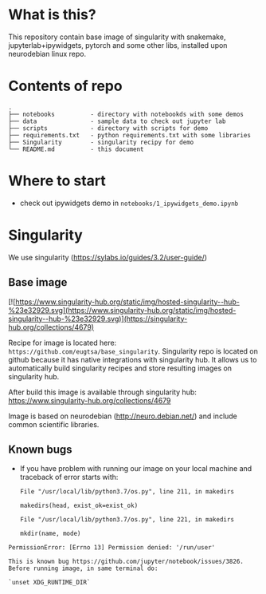 # What is this?

This repository contain base image of singularity with snakemake, jupyterlab+ipywidgets, pytorch and some other libs, installed upon neurodebian linux repo.

# Contents of repo
```
.
├── notebooks          - directory with notebookds with some demos
├── data               - sample data to check out jupyter lab
├── scripts            - directory with scripts for demo
├── requirements.txt   - python requirements.txt with some libraries
├── Singularity        - singularity recipy for demo
└── README.md          - this document
```

# Where to start

- check out ipywidgets demo in `notebooks/1_ipywidgets_demo.ipynb`

# Singularity

We use singularity (https://sylabs.io/guides/3.2/user-guide/)

## Base image

[![https://www.singularity-hub.org/static/img/hosted-singularity--hub-%23e32929.svg](https://www.singularity-hub.org/static/img/hosted-singularity--hub-%23e32929.svg)](https://singularity-hub.org/collections/4679)

Recipe for image is located here:
`https://github.com/eugtsa/base_singularity`.
Singularity repo is located on github because it has native integrations with singularity hub. It allows us to 
automatically build singularity recipes and store resulting images on singularity hub.

After build this image is available through singularity hub: https://www.singularity-hub.org/collections/4679

Image is based on neurodebian (http://neuro.debian.net/) and include common scientific libraries.



## Known bugs

- If you have problem with running our image on your local machine and traceback of error starts with:

  `File "/usr/local/lib/python3.7/os.py", line 211, in makedirs`
  
    `makedirs(head, exist_ok=exist_ok)`
    
  `File "/usr/local/lib/python3.7/os.py", line 221, in makedirs`
  
    `mkdir(name, mode)`
    
`PermissionError: [Errno 13] Permission denied: '/run/user'`

    
    This is known bug https://github.com/jupyter/notebook/issues/3826. Before running image, in same terminal do:
    
    `unset XDG_RUNTIME_DIR`
